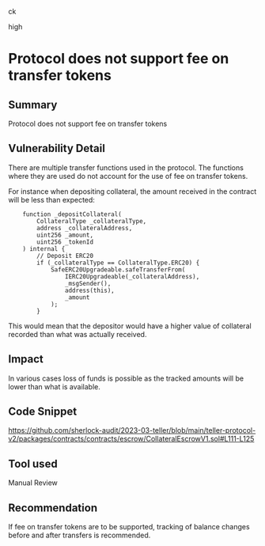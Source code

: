 ck

high

# Protocol does not support fee on transfer tokens

## Summary

Protocol does not support fee on transfer tokens

## Vulnerability Detail

There are multiple transfer functions used in the protocol. The functions where they are used do not account for the use of fee on transfer tokens.

For instance when depositing collateral, the amount received in the contract will be less than expected:

```solidity
    function _depositCollateral(
        CollateralType _collateralType,
        address _collateralAddress,
        uint256 _amount,
        uint256 _tokenId
    ) internal {
        // Deposit ERC20
        if (_collateralType == CollateralType.ERC20) {
            SafeERC20Upgradeable.safeTransferFrom(
                IERC20Upgradeable(_collateralAddress),
                _msgSender(),
                address(this),
                _amount
            );
        }
```

This would mean that the depositor would have a higher value of collateral recorded than what was actually received.

## Impact

In various cases loss of funds is possible as the tracked amounts will be lower than what is available.

## Code Snippet

https://github.com/sherlock-audit/2023-03-teller/blob/main/teller-protocol-v2/packages/contracts/contracts/escrow/CollateralEscrowV1.sol#L111-L125

## Tool used

Manual Review

## Recommendation

If fee on transfer tokens are to be supported, tracking of balance changes before and after transfers is recommended.